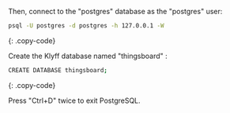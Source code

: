 Then, connect to the "postgres" database as the "postgres" user:

```bash
psql -U postgres -d postgres -h 127.0.0.1 -W
```
{: .copy-code}

Create the Klyff database named "thingsboard" :
```bash
CREATE DATABASE thingsboard;
```
{: .copy-code}

Press "Ctrl+D" twice to exit PostgreSQL.
